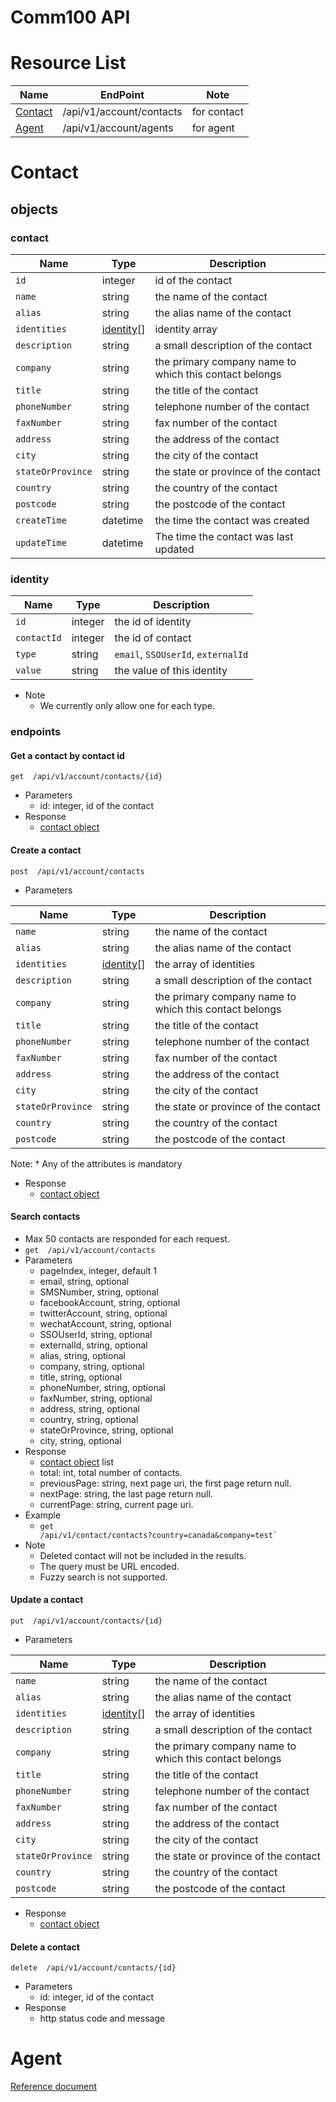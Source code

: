 # Comm100 API
# Resource List 
|Name|EndPoint|Note| 
|---|---|---| 
|[Contact](#contact)|/api/v1/account/contacts|for contact| 
|[Agent](#agent)|/api/v1/account/agents|for agent|
# Contact
## objects
### contact
| Name | Type | Description |
| - | - | - |
| `id` | integer | id of the contact |
| `name` | string |  the name of the contact |
| `alias` | string |  the alias name of the contact |
| `identities` | [identity](#identity)[] | identity array  |
| `description` | string | a small description of the contact |
| `company` | string | the primary company name to which this contact belongs|
| `title` | string | the title of the contact|
| `phoneNumber` | string | telephone number of the contact|
| `faxNumber` | string | fax number of the contact |
| `address` | string | the address of the contact  |
| `city` | string | the city of the contact  |
| `stateOrProvince` | string | the state or province of the contact |
| `country` | string |  the country of the contact |
| `postcode` | string | the postcode of the contact  |
| `createTime` | datetime | the time the contact was created |
| `updateTime` | datetime | The time the contact was last updated |
  
### identity
| Name | Type | Description | 
| - | - | - | 
| `id` | integer | the id of identity |
| `contactId` | integer | the id of contact |
| `type` | string | `email`, `SSOUserId`, `externalId` |
| `value` | string | the value of this identity |
- Note
    - We currently only allow one for each type.

### endpoints
#### Get a contact by contact id
`get  /api/v1/account/contacts/{id}`
- Parameters
    - id: integer, id of the contact
- Response
    - [contact object](#contact)

#### Create a contact
`post  /api/v1/account/contacts`
- Parameters 

| Name | Type | Description |
| - | - | - |
| `name` | string |  the name of the contact |
| `alias` | string |  the alias name of the contact |
| `identities` | [identity](#identity)[] | the array of identities  |
| `description` | string | a small description of the contact |
| `company` | string | the primary company name to which this contact belongs|
| `title` | string | the title of the contact|
| `phoneNumber` | string | telephone number of the contact|
| `faxNumber` | string | fax number of the contact |
| `address` | string | the address of the contact  |
| `city` | string | the city of the contact  |
| `stateOrProvince` | string | the state or province of the contact |
| `country` | string |  the country of the contact |
| `postcode` | string | the postcode of the contact  |
Note: † Any of the attributes is mandatory

- Response
    - [contact object](#contact)

#### Search contacts
- Max 50 contacts are responded for each request.
- `get  /api/v1/account/contacts`
- Parameters
    - pageIndex, integer, default 1
    - email, string, optional
    - SMSNumber, string, optional
    - facebookAccount, string, optional
    - twitterAccount, string, optional
    - wechatAccount, string, optional
    - SSOUserId, string, optional
    - externalId, string, optional
    - alias, string, optional
    - company, string, optional
    - title, string, optional
    - phoneNumber, string, optional
    - faxNumber, string, optional
    - address, string, optional
    - country, string, optional
    - stateOrProvince, string, optional
    - city, string, optional
- Response
    - [contact object](#contact) list
    - total: int, total number of contacts.
    - previousPage: string, next page uri, the first page return null.
    - nextPage: string, the last page return null.
    - currentPage: string, current page uri.
- Example
    - <code>get  /api/v1/contact/contacts?country=canada&company=test`</code>
- Note
    - Deleted contact will not be included in the results.
    - The query must be URL encoded.
    - Fuzzy search is not supported.

#### Update a contact
`put  /api/v1/account/contacts/{id}`
- Parameters

| Name | Type | Description |
| - | - | - |
| `name` | string |  the name of the contact |
| `alias` | string |  the alias name of the contact |
| `identities` | [identity](#identity)[] | the array of identities  |
| `description` | string | a small description of the contact |
| `company` | string | the primary company name to which this contact belongs|
| `title` | string | the title of the contact|
| `phoneNumber` | string | telephone number of the contact|
| `faxNumber` | string | fax number of the contact |
| `address` | string | the address of the contact  |
| `city` | string | the city of the contact  |
| `stateOrProvince` | string | the state or province of the contact |
| `country` | string |  the country of the contact |
| `postcode` | string | the postcode of the contact  |

- Response
    - [contact object](#contact)

#### Delete a contact
 `delete  /api/v1/account/contacts/{id}`
- Parameters
    - id: integer, id of the contact
- Response
    - http status code and message

# Agent
[Reference document](https://www.comm100.com/doc/api/introduction.htm#/Account?id=agent-json-format)